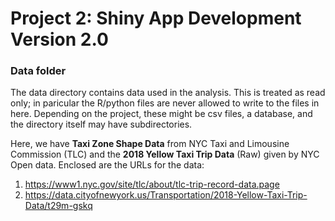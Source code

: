 # Project 2: Shiny App Development Version 2.0

### Data folder

The data directory contains data used in the analysis. This is treated as read only; in paricular the R/python files are never allowed to write to the files in here. Depending on the project, these might be csv files, a database, and the directory itself may have subdirectories.

Here, we have **Taxi Zone Shape Data** from NYC Taxi and Limousine Commission (TLC) and the **2018 Yellow Taxi Trip Data** (Raw) given by NYC Open data. Enclosed are the URLs for the data:

1. https://www1.nyc.gov/site/tlc/about/tlc-trip-record-data.page
2. https://data.cityofnewyork.us/Transportation/2018-Yellow-Taxi-Trip-Data/t29m-gskq
